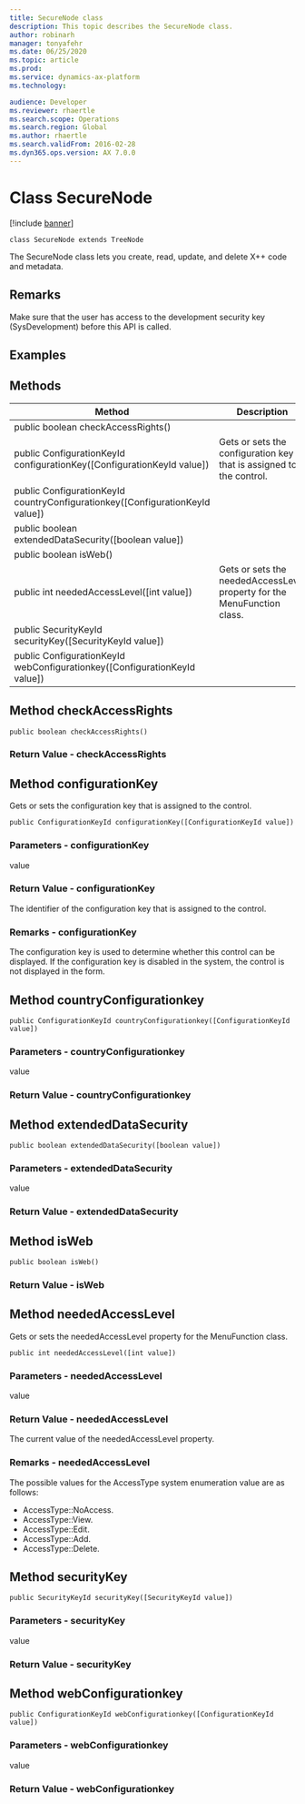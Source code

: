 ```yaml
---
title: SecureNode class
description: This topic describes the SecureNode class.
author: robinarh
manager: tonyafehr
ms.date: 06/25/2020
ms.topic: article
ms.prod: 
ms.service: dynamics-ax-platform
ms.technology: 

audience: Developer
ms.reviewer: rhaertle
ms.search.scope: Operations
ms.search.region: Global
ms.author: rhaertle
ms.search.validFrom: 2016-02-28
ms.dyn365.ops.version: AX 7.0.0
---
```


# Class SecureNode

[!include [banner](../../includes/banner.md)]

```xpp
class SecureNode extends TreeNode
```

The SecureNode class lets you create, read, update, and delete X++ code and metadata.

## Remarks

Make sure that the user has access to the development security key (SysDevelopment) before this API is called.

## Examples

## Methods

| Method                                                                          | Description                                                             |
|---------------------------------------------------------------------------------|-------------------------------------------------------------------------|
| public boolean checkAccessRights()                                              |                                                                         |
| public ConfigurationKeyId configurationKey(\[ConfigurationKeyId value\])        | Gets or sets the configuration key that is assigned to the control.     |
| public ConfigurationKeyId countryConfigurationkey(\[ConfigurationKeyId value\]) |                                                                         |
| public boolean extendedDataSecurity(\[boolean value\])                          |                                                                         |
| public boolean isWeb()                                                          |                                                                         |
| public int neededAccessLevel(\[int value\])                                     | Gets or sets the neededAccessLevel property for the MenuFunction class. |
| public SecurityKeyId securityKey(\[SecurityKeyId value\])                       |                                                                         |
| public ConfigurationKeyId webConfigurationkey(\[ConfigurationKeyId value\])     |                                                                         |

## Method checkAccessRights

```xpp
public boolean checkAccessRights()
```

### Return Value - checkAccessRights

## Method configurationKey

Gets or sets the configuration key that is assigned to the control.

```xpp
public ConfigurationKeyId configurationKey([ConfigurationKeyId value])
```

### Parameters - configurationKey

value  

### Return Value - configurationKey

The identifier of the configuration key that is assigned to the control.

### Remarks - configurationKey

The configuration key is used to determine whether this control can be displayed. If the configuration key is disabled in the system, the control is not displayed in the form.

## Method countryConfigurationkey

```xpp
public ConfigurationKeyId countryConfigurationkey([ConfigurationKeyId value])
```

### Parameters - countryConfigurationkey

value  

### Return Value - countryConfigurationkey

## Method extendedDataSecurity

```xpp
public boolean extendedDataSecurity([boolean value])
```

### Parameters - extendedDataSecurity

value  

### Return Value - extendedDataSecurity

## Method isWeb

```xpp
public boolean isWeb()
```

### Return Value - isWeb

## Method neededAccessLevel

Gets or sets the neededAccessLevel property for the MenuFunction class.

```xpp
public int neededAccessLevel([int value])
```

### Parameters - neededAccessLevel

value  

### Return Value - neededAccessLevel

The current value of the neededAccessLevel property.

### Remarks - neededAccessLevel

The possible values for the AccessType system enumeration value are as follows:

-   AccessType::NoAccess.
-   AccessType::View.
-   AccessType::Edit.
-   AccessType::Add.
-   AccessType::Delete.

## Method securityKey

```xpp
public SecurityKeyId securityKey([SecurityKeyId value])
```

### Parameters - securityKey

value  

### Return Value - securityKey

## Method webConfigurationkey

```xpp
public ConfigurationKeyId webConfigurationkey([ConfigurationKeyId value])
```

### Parameters - webConfigurationkey

value  

### Return Value - webConfigurationkey

